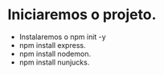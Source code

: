 # Iniciaremos o projeto.
- Instalaremos o npm init -y
- npm install express.
- npm install nodemon.
- npm install nunjucks.